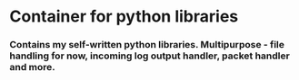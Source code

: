 # Container for python libraries

### Contains my self-written python libraries. Multipurpose - file handling for now, incoming log output handler, packet handler and more.
